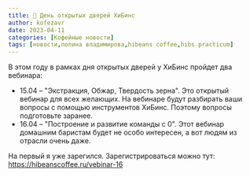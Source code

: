 ```yaml
---
title: 📰 День открытых дверей ХиБинс
author: kofezavr
date: 2023-04-11
categories: [Кофейные новости]
tags: [новости,полина владимирова,hibeans coffee,hibs practicum]
--- 
```

В этом году в рамках дня открытых дверей у ХиБинс пройдет два вебинара:
- 15.04 – "Экстракция, Обжар, Твердость зерна". Это открытый вебинар для всех желающих. На вебинаре будут разбирать ваши вопросы с помощью инструментов ХиБинс. Поэтому вопросы подготовьте заранее.
- 16.04 – "Построение и развитие команды с 0". Этот вебинар домашним баристам будет не особо интересен, а вот людям из отрасли очень даже.

На первый я уже зарегился. Зарегистрироваться можно тут: https://hibeanscoffee.ru/vebinar-16